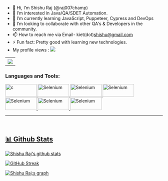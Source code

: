- 👋 Hi, I’m Shishu Raj (@raj007champ)
- 👀 I’m interested in Java/QA/SDET Automation.
- 🌱 I’m currently learning JavaScript, Puppeteer, Cypress and DevOps
- 💞️ I’m looking to collaborate with other QA's & Developers in the community.
- 📫 How to reach me via Email- kiet(dot)shishu@gmail.com
- ⚡ Fun fact: Pretty good with learning new technologies.
- My profile views : ![](https://komarev.com/ghpvc/?username=chetan-2002)

<table style="width:100%">
  <tr>
    <th><img src="https://github-readme-stats.vercel.app/api/top-langs/?username=shishurajpandey&layout=compact" /></th>
    
  </tr>
</table>

<h3 align="left">Languages and Tools:</h3>
<p align="left"> <a href="https://www.java.com/" target="_blank"> <img src="https://img.shields.io/badge/Java-ED8B00?style=for-the-badge&logo=java&logoColor=white" alt="c" width="100" height="40"/> </a> <a href="https://www.java.com/" target="_blank"> 
<a href="https://www.selenium.dev/" target="_blank"> <img src="https://img.shields.io/badge/Selenium-43B02A?style=for-the-badge&logo=Selenium&logoColor=white" alt="Selenium" width="100" height="40"/> </a> <a href="https://www.java.com/" target="_blank"> <a href="https://www.selenium.dev/" target="_blank">
<img src="https://img.shields.io/badge/MySQL-00000F?style=for-the-badge&logo=mysql&logoColor=white" alt="Selenium" width="100" height="40"/>
<img src="https://img.shields.io/badge/PostgreSQL-316192?style=for-the-badge&logo=postgresql&logoColor=white" alt="Selenium" width="100" height="40"/>
<img src="https://img.shields.io/badge/Jenkins-D24939?style=for-the-badge&logo=Jenkins&logoColor=white" alt="Selenium" width="100" height="40"/>
<img src="https://img.shields.io/badge/Jira-0052CC?style=for-the-badge&logo=Jira&logoColor=white" alt="Selenium" width="100" height="40"/>  
<img src="https://img.shields.io/badge/Linux-FCC624?style=for-the-badge&logo=linux&logoColor=black" alt="Selenium" width="100" height="40"/> 

<br>
<hr>
<br>
<h2>📊 Github Stats</h2>
<a href='https://github.com/shishurajpandey/github-stats-transparent'></a>


[![Shishu Raj's github stats](https://github-readme-stats.vercel.app/api?username=shishurajpandey&count_private=true&include_all_commits=true&theme=radical)](https://google.com)

[![GitHub Streak](https://github-readme-streak-stats.herokuapp.com?user=raj007champ&theme=neon-palenight)](https://git.io/streak-stats)
<br>

<a href="https://github.com/shishurajpandey/github-readme-activity-graph"><img alt="Shishu Raj;s graph" src="https://activity-graph.herokuapp.com/graph?username=raj007champ&bg_color=0D1117&color=5BCDEC&line=5BCDEC&point=FFFFFF&hide_border=true" /></a>
<br/>
<br>

<!---
shishurajpandey/raj007champ is a ✨ special ✨ repository because its `README.md` (this file) appears on your GitHub profile.
You can click the Preview link to take a look at your changes.
--->
